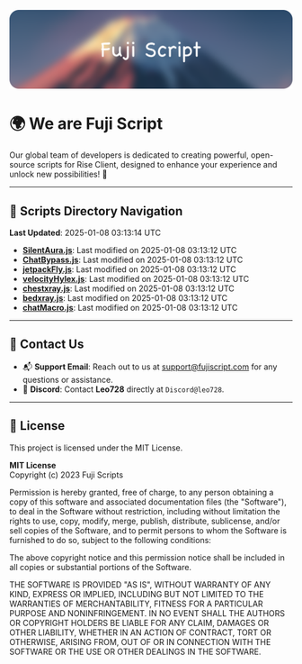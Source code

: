 ![Banner](.github/b.webp)

# 🌍 **We are Fuji Script**

Our global team of developers is dedicated to creating powerful, open-source scripts for Rise Client, designed to enhance your experience and unlock new possibilities! 🌟

---
<!-- SCRIPTS_NAVIGATION_START -->
## 📂 **Scripts Directory Navigation**

**Last Updated**: 2025-01-08 03:13:14 UTC

- **[SilentAura.js](scripts/SilentAura.js)**: Last modified on 2025-01-08 03:13:12 UTC
- **[ChatBypass.js](scripts/ChatBypass.js)**: Last modified on 2025-01-08 03:13:12 UTC
- **[jetpackFly.js](scripts/jetpackFly.js)**: Last modified on 2025-01-08 03:13:12 UTC
- **[velocityHylex.js](scripts/velocityHylex.js)**: Last modified on 2025-01-08 03:13:12 UTC
- **[chestxray.js](scripts/chestxray.js)**: Last modified on 2025-01-08 03:13:12 UTC
- **[bedxray.js](scripts/bedxray.js)**: Last modified on 2025-01-08 03:13:12 UTC
- **[chatMacro.js](scripts/chatMacro.js)**: Last modified on 2025-01-08 03:13:12 UTC

<!-- SCRIPTS_NAVIGATION_END -->

---

## 💬 **Contact Us**  
- 📬 **Support Email**: Reach out to us at [support@fujiscript.com](mailto:support@fujiscript.com) for any questions or assistance.  
- 💬 **Discord**: Contact **Leo728** directly at `Discord@leo728`.

---

## 📜 **License**

This project is licensed under the MIT License.  

**MIT License**  
Copyright (c) 2023 Fuji Scripts  

Permission is hereby granted, free of charge, to any person obtaining a copy of this software and associated documentation files (the "Software"), to deal in the Software without restriction, including without limitation the rights to use, copy, modify, merge, publish, distribute, sublicense, and/or sell copies of the Software, and to permit persons to whom the Software is furnished to do so, subject to the following conditions:  

The above copyright notice and this permission notice shall be included in all copies or substantial portions of the Software.  

THE SOFTWARE IS PROVIDED "AS IS", WITHOUT WARRANTY OF ANY KIND, EXPRESS OR IMPLIED, INCLUDING BUT NOT LIMITED TO THE WARRANTIES OF MERCHANTABILITY, FITNESS FOR A PARTICULAR PURPOSE AND NONINFRINGEMENT. IN NO EVENT SHALL THE AUTHORS OR COPYRIGHT HOLDERS BE LIABLE FOR ANY CLAIM, DAMAGES OR OTHER LIABILITY, WHETHER IN AN ACTION OF CONTRACT, TORT OR OTHERWISE, ARISING FROM, OUT OF OR IN CONNECTION WITH THE SOFTWARE OR THE USE OR OTHER DEALINGS IN THE SOFTWARE.  
